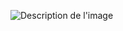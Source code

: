 ![Description de l'image]([URL_de_votre_image](https://imgur.com/a/nnDBs5U)https://imgur.com/a/nnDBs5U)
